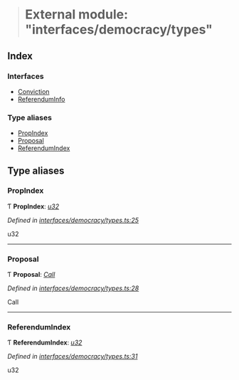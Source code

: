 > # External module: "interfaces/democracy/types"

## Index

### Interfaces

* [Conviction](../interfaces/_interfaces_democracy_types_.conviction.md)
* [ReferendumInfo](../interfaces/_interfaces_democracy_types_.referenduminfo.md)

### Type aliases

* [PropIndex](_interfaces_democracy_types_.md#propindex)
* [Proposal](_interfaces_democracy_types_.md#proposal)
* [ReferendumIndex](_interfaces_democracy_types_.md#referendumindex)

## Type aliases

###  PropIndex

Ƭ **PropIndex**: *[u32](../interfaces/_interfaceregistry_.interfaceregistry.md#u32)*

*Defined in [interfaces/democracy/types.ts:25](https://github.com/polkadot-js/api/blob/e70f26d/packages/types/src/interfaces/democracy/types.ts#L25)*

u32

___

###  Proposal

Ƭ **Proposal**: *[Call](../classes/_primitive_generic_call_.call.md)*

*Defined in [interfaces/democracy/types.ts:28](https://github.com/polkadot-js/api/blob/e70f26d/packages/types/src/interfaces/democracy/types.ts#L28)*

Call

___

###  ReferendumIndex

Ƭ **ReferendumIndex**: *[u32](../interfaces/_interfaceregistry_.interfaceregistry.md#u32)*

*Defined in [interfaces/democracy/types.ts:31](https://github.com/polkadot-js/api/blob/e70f26d/packages/types/src/interfaces/democracy/types.ts#L31)*

u32